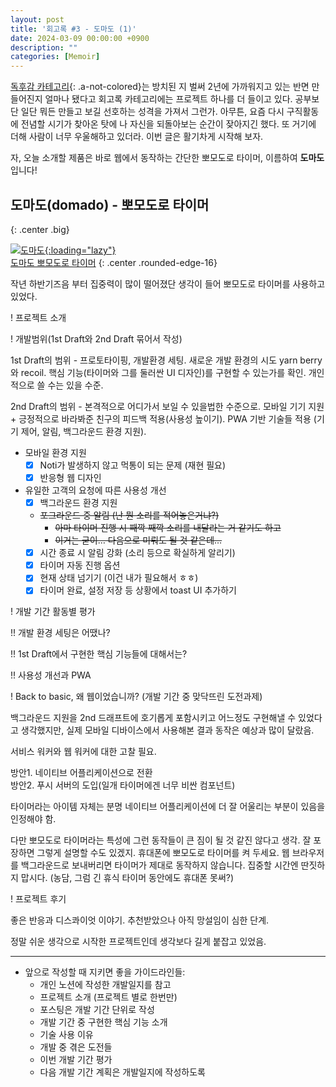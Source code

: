 ```yaml
---
layout: post
title: '회고록 #3 - 도마도 (1)'
date: 2024-03-09 00:00:00 +0900
description: ""
categories: [Memoir]
---
```


[독후감 카테고리](/category/4.Reddit.html){: .a-not-colored}는 방치된 지 벌써 2년에 가까워지고 있는 반면 만들어진지 얼마나 됐다고 회고록 카테고리에는 프로젝트 하나를 더 들이고 있다. 공부보단 일단 뭐든 만들고 보길 선호하는 성격을 가져서 그런가. 아무튼, 요즘 다시 구직활동에 전념할 시기가 찾아온 탓에 나 자신을 되돌아보는 순간이 잦아지긴 했다. 또 거기에 더해 사람이 너무 우울해하고 있더라. 이번 글은 활기차게 시작해 보자. 

자, 오늘 소개할 제품은 바로 웹에서 동작하는 간단한 뽀모도로 타이머, 이름하여 **도마도**입니다!

## 도마도(domado) - 뽀모도로 타이머
{: .center .big}

[![도마도](https://raw.githubusercontent.com/anteater333/domado/main/docs/screen.png){:loading="lazy"}  
도마도 뽀모도로 타이머](https://domado.vercel.app/)
{: .center .rounded-edge-16}

작년 하반기즈음 부터 집중력이 많이 떨어졌단 생각이 들어 뽀모도로 타이머를 사용하고 있었다. 

! 프로젝트 소개

! 개발범위(1st Draft와 2nd Draft 묶어서 작성)

1st Draft의 범위 - 프로토타이핑, 개발환경 세팅. 새로운 개발 환경의 시도 yarn berry와 recoil. 핵심 기능(타이머와 그를 둘러싼 UI 디자인)를 구현할 수 있는가를 확인. 개인적으로 쓸 수는 있을 수준.

2nd Draft의 범위 - 본격적으로 어디가서 보일 수 있을법한 수준으로. 모바일 기기 지원 + 긍정적으로 바라봐준 친구의 피드백 적용(사용성 높이기). PWA 기반 기술들 적용 (기기 제어, 알림, 백그라운드 환경 지원).

- 모바일 환경 지원
    - [x]  Noti가 발생하지 않고 먹통이 되는 문제 (재현 필요)
    - [x]  반응형 웹 디자인
- 유일한 고객의 요청에 따른 사용성 개선
    - [x]  백그라운드 환경 지원
    - ~~포그라운드 중 알림 (난 뭔 소리를 적어놓은거냐?)~~
        - ~~아마 타이머 진행 시 째깍 째깍 소리를 내달라는 거 같기도 하고~~
        - ~~이거는 굳이… 다음으로 미뤄도 될 것 같은데…~~
    - [x]  시간 종료 시 알림 강화 (소리 등으로 확실하게 알리기)
    - [x]  타이머 자동 진행 옵션
    - [x]  현재 상태 넘기기 (이건 내가 필요해서 ㅎㅎ)
    - [x]  타이머 완료, 설정 저장 등 상황에서 toast UI 추가하기

! 개발 기간 활동별 평가

!! 개발 환경 세팅은 어땠나?

!! 1st Draft에서 구현한 핵심 기능들에 대해서는?

!! 사용성 개선과 PWA  

! Back to basic, 왜 웹이었습니까? (개발 기간 중 맞닥뜨린 도전과제)

백그라운드 지원을 2nd 드래프트에 호기롭게 포함시키고 어느정도 구현해낼 수 있었다고 생각했지만, 실제 모바일 디바이스에서 사용해본 결과 동작은 예상과 많이 달랐음.

서비스 워커와 웹 워커에 대한 고찰 필요.

방안1. 네이티브 어플리케이션으로 전환  
방안2. 푸시 서버의 도입(일개 타이머에겐 너무 비싼 컴포넌트)  

타이머라는 아이템 자체는 분명 네이티브 어플리케이션에 더 잘 어울리는 부분이 있음을 인정해야 함.

다만 뽀모도로 타이머라는 특성에 그런 동작들이 큰 짐이 될 것 같진 않다고 생각. 잘 포장하면 그렇게 설명할 수도 있겠지. 휴대폰에 뽀모도로 타이머를 켜 두세요. 웹 브라우저를 백그라운드로 보내버리면 타이머가 제대로 동작하지 않습니다. 집중할 시간엔 딴짓하지 맙시다. (농담, 그럼 긴 휴식 타이머 동안에도 휴대폰 못써?)

! 프로젝트 후기

좋은 반응과 디스콰이엇 이야기. 추천받았으나 아직 망설임이 심한 단계.

정말 쉬운 생각으로 시작한 프로젝트인데 생각보다 길게 붙잡고 있었음.

----

- 앞으로 작성할 때 지키면 좋을 가이드라인들:
  - 개인 노션에 작성한 개발일지를 참고
  - 프로젝트 소개 (프로젝트 별로 한번만)
  - 포스팅은 개발 기간 단위로 작성
  - 개발 기간 중 구현한 핵심 기능 소개
  - 기술 사용 이유
  - 개발 중 겪은 도전들
  - 이번 개발 기간 평가
  - 다음 개발 기간 계획은 개발일지에 작성하도록